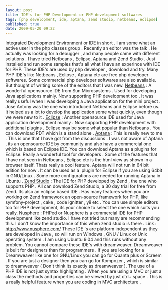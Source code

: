 ```yaml
---
layout: post
title: IDE's for PHP Development or PHP development softwares
tags: [php development, ide, aptana, zend studio, netbeans, eclipse]
published: true
date: 2009-05-20 09:22
---
```

Integrated Development Environment or IDE in short . I am some what an active user in the php classes group . Recently an editor was the talk . He actually was looking for a debugger , and many people came with different solutions . I have tried Netbeans , Eclipse, Aptana and Zend Studio . Just installed and run some samples that's all what I have an experince with IDE for PHP. These IDE's are used by php developer , download and try. Many PHP IDE's like Netbeans , Eclipse , Aptana etc are free php developer softwares. Some commercial php developer softwares are also available.  But thought of writing some of the editors that I was new.  [Netbeans](http://www.netbeans.org/ "Netbeans IDE for PHP") : A wonderful opensource IDE from Sun Microsystems . Used for developing Java applications mainly. Now supporting PHP development too . It was really useful when I was developing a Java application for the mini project . Jose Antony was the one who introduced Netbeans and Eclipse before us. It helped us a lot to develop the application some what quickly, even though we were new to it .  [Eclipse](http://www.eclipse.org/ "Eclipse IDE for PHP") : Another opensource IDE used for Java application development mainly . Now supporting PHP development with additional plugins . Eclipse may be some what popular than Netbeans . You can download PDT which is a stand alone .  [Aptana](http://www.aptana.com "Aptana IDE for PHP") : This is really new to me . This is one that I have got from the discussions . I was not aware of Aptana , its an opensource IDE by community and also have a commercial one which is based on Eclipse IDE. You can download Aptana as a plugins for Eclipse. Really a wonderful tool for developers . Some of the features that I have not seen in Netbeans , Eclipse etc is the html view as shown in a browser itself. Thats really a cool feature. Aptana will not run in 64 bit edition for now . It can be used as a  plugin for Eclipse if you are using 64bit in GNU/Linux . Some more configurations are needed for running Aptana in Ubuntu .  [Zend Studio](http://zend.com) : The IDE for PHP developed by Zend , the one who supports PHP . All can download Zend Studio, a 30 day trial for free from Zend. Its also an eclipse based IDE . Has many features when you are working on Zend framework an open-source framework for PHP, like symfony-project , cake , code ignitter , yii etc .  You can use simple editors too for PHP development, its your choice to select the one which suits you really.  Nusphere : PHPed or Nusphere is a commercial IDE for PHP development like zend studio. I have not tried but many are recommending this. I don't know the importance of this when zend studio is there . Link : http://www.nusphere.com/  These IDE 's are platform independent as they are developed in Java , so will run on Windows , GNU / Linux or Unix operating system . I am using Ubuntu 9.04 and this runs without any problem. You cannot compare these IDE's with dreamweaver. Dreamweaver is built for designers than for programmers . If you are looking for a Dreamweaver like one for GNU/Linux you can go for Quanta plus or Screem . If you are just a designer then you can go for Kompozer , which is similar to dreamweaver ( Don't think its exactly as dreamweaver ).  The use of a PHP IDE is not just syntax highlighting . When you are using a MVC or just a class the methods and properties can be viewed by just ctrl+ space . This is a really helpful feature when you are coding in MVC architecture .   
